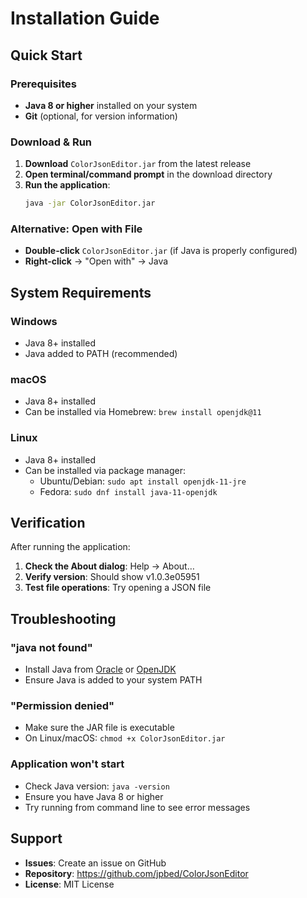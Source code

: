 # Installation Guide

## Quick Start

### Prerequisites
- **Java 8 or higher** installed on your system
- **Git** (optional, for version information)

### Download & Run

1. **Download** `ColorJsonEditor.jar` from the latest release
2. **Open terminal/command prompt** in the download directory
3. **Run the application**:
   ```bash
   java -jar ColorJsonEditor.jar
   ```

### Alternative: Open with File
- **Double-click** `ColorJsonEditor.jar` (if Java is properly configured)
- **Right-click** → "Open with" → Java

## System Requirements

### Windows
- Java 8+ installed
- Java added to PATH (recommended)

### macOS
- Java 8+ installed
- Can be installed via Homebrew: `brew install openjdk@11`

### Linux
- Java 8+ installed
- Can be installed via package manager:
  - Ubuntu/Debian: `sudo apt install openjdk-11-jre`
  - Fedora: `sudo dnf install java-11-openjdk`

## Verification

After running the application:
1. **Check the About dialog**: Help → About…
2. **Verify version**: Should show v1.0.3e05951
3. **Test file operations**: Try opening a JSON file

## Troubleshooting

### "java not found"
- Install Java from [Oracle](https://www.oracle.com/java/technologies/downloads/) or [OpenJDK](https://adoptium.net/)
- Ensure Java is added to your system PATH

### "Permission denied"
- Make sure the JAR file is executable
- On Linux/macOS: `chmod +x ColorJsonEditor.jar`

### Application won't start
- Check Java version: `java -version`
- Ensure you have Java 8 or higher
- Try running from command line to see error messages

## Support

- **Issues**: Create an issue on GitHub
- **Repository**: https://github.com/jpbed/ColorJsonEditor
- **License**: MIT License
